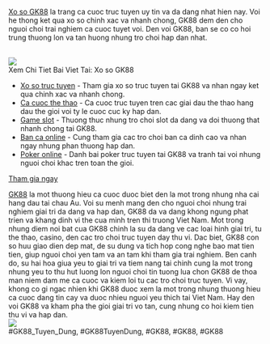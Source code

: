 <div class="logo">

</div><div class="intro">
<p><a href="https://gk88.place/xo-so-gk88/">Xo so GK88</a> la trang ca cuoc truc tuyen uy tin va da dang nhat hien nay. Voi he thong ket qua xo so chinh xac va nhanh chong, GK88 dem den cho nguoi choi trai nghiem ca cuoc tuyet voi. Den voi GK88, ban se co co hoi trung thuong lon va tan huong nhung tro choi hap dan nhat.</p><br><img src="https://gk88.place/wp-content/uploads/2025/04/Gioi-thieu-ve-xo-so-truc-tuyen-va-loi-ich-khi-choi.png"></br>
Xem Chi Tiet Bai Viet Tai: Xo so GK88
</div><div class="game-list">
<ul>
<li>
<a href="#">Xo so truc tuyen</a>
<span>- Tham gia xo so truc tuyen tai GK88 va nhan ngay ket qua chinh xac va nhanh chong.</span>
</li>
<li>
<a href="#">Ca cuoc the thao</a>
<span>- Ca cuoc truc tuyen tren cac giai dau the thao hang dau the gioi voi ty le cuoc cuc ky hap dan.</span>
</li>
<li>
<a href="#">Game slot</a>
<span>- Thuong thuc nhung tro choi slot da dang va doi thuong that nhanh chong tai GK88.</span>
</li>
<li>
<a href="#">Ban ca online</a>
<span>- Cung tham gia cac tro choi ban ca dinh cao va nhan ngay nhung phan thuong hap dan.</span>
</li>
<li>
<a href="#">Poker online</a>
<span>- Danh bai poker truc tuyen tai GK88 va tranh tai voi nhung nguoi choi khac tren toan the gioi.</span>
</li>
</ul>
</div><div class="text-center">
<a class="btn" href="#">Tham gia ngay</a>
</div><p><a href="https://gk88.place/">GK88</a> la mot thuong hieu ca cuoc duoc biet den la mot trong nhung nha cai hang dau tai chau Au. Voi su menh mang den cho nguoi choi nhung trai nghiem giai tri da dang va hap dan, GK88 da va dang khong ngung phat trien va khang dinh vi the cua minh tren thi truong Viet Nam. Mot trong nhung diem noi bat cua GK88 chinh la su da dang ve cac loai hinh giai tri, tu the thao, casino, den cac tro choi truc tuyen day thu vi. Dac biet, GK88 con so huu giao dien dep mat, de su dung va tich hop cong nghe bao mat tien tien, giup nguoi choi yen tam va an tam khi tham gia trai nghiem. Ben canh do, su hai hoa giua yeu to giai tri va tiem nang tai chinh cung la mot trong nhung yeu to thu hut luong lon nguoi choi tin tuong lua chon GK88 de thoa man niem dam me ca cuoc va kiem loi tu cac tro choi truc tuyen. Vi vay, khong co gi ngac nhien khi GK88 duoc xem la mot trong nhung thuong hieu ca cuoc dang tin cay va duoc nhieu nguoi yeu thich tai Viet Nam. Hay den voi GK88 va kham pha the gioi giai tri vo tan, cung nhung co hoi kiem tien thu vi va hap dan.<br><img src="https://gk88.place/wp-content/uploads/2025/04/Cac-hinh-thuc-choi-xo-so-truc-tuyen-pho-bien-hien-nay.png"></br>
#GK88_Tuyen_Dung, #GK88TuyenDung, #GK88, #GK88, #GK88
